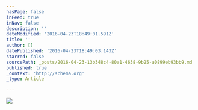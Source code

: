 ```yaml
---
hasPage: false
inFeed: true
inNav: false
description: ''
dateModified: '2016-04-23T18:49:01.591Z'
title: ''
author: []
datePublished: '2016-04-23T18:49:03.143Z'
starred: false
sourcePath: _posts/2016-04-23-13b348c4-80a1-4638-9b25-a0899eb93bb9.md
published: true
_context: 'http://schema.org'
_type: Article

---
```

![](https://the-grid-user-content.s3-us-west-2.amazonaws.com/8c0c5df4-6077-4da2-9cdd-bdff1663beab.jpg)